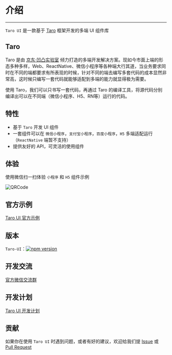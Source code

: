 # 介绍

----

`Taro UI` 是一款基于 [Taro](https://taro.aotu.io) 框架开发的多端 UI 组件库

## Taro

Taro 是由 [京东·凹凸实验室](https://aotu.io) 倾力打造的多端开发解决方案。现如今市面上端的形态多种多样，Web、ReactNative、微信小程序等各种端大行其道，当业务要求同时在不同的端都要求有所表现的时候，针对不同的端去编写多套代码的成本显然非常高，这时候只编写一套代码就能够适配到多端的能力就显得极为需要。

使用 Taro，我们可以只书写一套代码，再通过 Taro 的编译工具，将源代码分别编译出可以在不同端（微信小程序、H5、RN等）运行的代码。

## 特性

- 基于 `Taro` 开发 UI 组件
- 一套组件可以在 `微信小程序`，`支付宝小程序`，`百度小程序`，`H5` 多端适配运行（`ReactNative` 端暂不支持）
- 提供友好的 API，可灵活的使用组件

## 体验

使用微信扫一扫体验 `小程序` 和 `H5` 组件示例

![QRCode](https://user-images.githubusercontent.com/1240899/46650700-25a4e600-cbd0-11e8-90ff-905edb39c340.jpg)

## 官方示例

[Taro UI 官方示例](https://github.com/NervJS/taro-material-demo)

## 版本

`Taro-UI`：[![npm version](https://badge.fury.io/js/taro-material.svg)](https://badge.fury.io/js/taro-material)

## 开发交流

[官方微信交流群](https://github.com/NervJS/taro-material/issues/16)

## 开发计划

[Taro UI 开发计划](https://github.com/NervJS/taro-material/blob/dev/PLANS.md)

## 贡献

如果你在使用 `Taro UI` 时遇到问题，或者有好的建议，欢迎给我们提 [Issue](https://github.com/nervjs/taro-material/issues) 或 [Pull Request](https://github.com/nervjs/taro-material/pulls)

